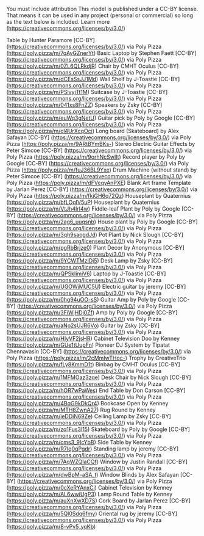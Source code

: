 You must include attribution
This model is published under a CC-BY license.
That means it can be used in any project (personal or commercial) so long as the text below is included.
Learn more (https://creativecommons.org/licenses/by/3.0/)


Table by Hunter Paramore [CC-BY] (https://creativecommons.org/licenses/by/3.0/) via Poly Pizza (https://poly.pizza/m/7qAyGZnerYt)
Basic Laptop by Stephen Faett [CC-BY] (https://creativecommons.org/licenses/by/3.0/) via Poly Pizza (https://poly.pizza/m/0ZL6QLRkdjR)
Chair by CMHT Oculus [CC-BY] (https://creativecommons.org/licenses/by/3.0/) via Poly Pizza (https://poly.pizza/m/dCEsSsJJ1Md)
Wall Shelf by J-Toastie [CC-BY] (https://creativecommons.org/licenses/by/3.0/) via Poly Pizza (https://poly.pizza/m/PSlvyjTt1M)
Suitcase by J-Toastie [CC-BY] (https://creativecommons.org/licenses/by/3.0/) via Poly Pizza (https://poly.pizza/m/041xs8FnZZ)
Speakers by Zsky [CC-BY] (https://creativecommons.org/licenses/by/3.0/) via Poly Pizza (https://poly.pizza/m/euWq3gNetU)
Guitar pick by Poly by Google [CC-BY] (https://creativecommons.org/licenses/by/3.0/) via Poly Pizza (https://poly.pizza/m/cl4UrXcqOci)
Long board (Skateboard) by Alex Safayan [CC-BY] (https://creativecommons.org/licenses/by/3.0/) via Poly Pizza (https://poly.pizza/m/9ARtBYmBKs-)
Stereo Electric Guitar Effects by Peter Simcoe [CC-BY] (https://creativecommons.org/licenses/by/3.0/) via Poly Pizza (https://poly.pizza/m/9orhNcSwlIt)
Record player by Poly by Google [CC-BY] (https://creativecommons.org/licenses/by/3.0/) via Poly Pizza (https://poly.pizza/m/fuJ36BL9Yxe)
Drum Machine (without stand) by Peter Simcoe [CC-BY] (https://creativecommons.org/licenses/by/3.0/) via Poly Pizza (https://poly.pizza/m/dFVcqyAnPXE)
Blank Art frame Template by Jarlan Perez [CC-BY] (https://creativecommons.org/licenses/by/3.0/) via Poly Pizza (https://poly.pizza/m/fkiGH6q72Qz)
Houseplant by Quaternius (https://poly.pizza/m/bfLOqIV5uP)
Houseplant by Quaternius (https://poly.pizza/m/VtJh4Irl4w)
Fiddle-leaf Plant by Poly by Google [CC-BY] (https://creativecommons.org/licenses/by/3.0/) via Poly Pizza (https://poly.pizza/m/2ag6_uuqsnb)
House plant by Poly by Google [CC-BY] (https://creativecommons.org/licenses/by/3.0/) via Poly Pizza (https://poly.pizza/m/3qh9saogdJd)
Pot Plant by Nick Slough [CC-BY] (https://creativecommons.org/licenses/by/3.0/) via Poly Pizza (https://poly.pizza/m/pgRbBrjze0)
Plant Decor by Anonymous [CC-BY] (https://creativecommons.org/licenses/by/3.0/) via Poly Pizza (https://poly.pizza/m/9YCWTMzIDj5)
Desk Lamp by Zsky [CC-BY] (https://creativecommons.org/licenses/by/3.0/) via Poly Pizza (https://poly.pizza/m/QPSkIimiV6)
Laptop by J-Toastie [CC-BY] (https://creativecommons.org/licenses/by/3.0/) via Poly Pizza (https://poly.pizza/m/UGOWjMUC5U)
Electric guitar by jeremy [CC-BY] (https://creativecommons.org/licenses/by/3.0/) via Poly Pizza (https://poly.pizza/m/0hg94uOO-sS)
Guitar Amp by Poly by Google [CC-BY] (https://creativecommons.org/licenses/by/3.0/) via Poly Pizza (https://poly.pizza/m/3FiWjHDj0Zf)
Amp by Poly by Google [CC-BY] (https://creativecommons.org/licenses/by/3.0/) via Poly Pizza (https://poly.pizza/m/aNo2sUJR6Vo)
Guitar by Zsky [CC-BY] (https://creativecommons.org/licenses/by/3.0/) via Poly Pizza (https://poly.pizza/m/HIyVF2jsHR)
Cabinet Television Doo by Kenney (https://poly.pizza/m/GUe1tUupFn)
Pioneer DJ System by Tipatat Chennavasin [CC-BY] (https://creativecommons.org/licenses/by/3.0/) via Poly Pizza (https://poly.pizza/m/2cMmIwTHoc-)
Trophy by CreativeTrio (https://poly.pizza/m/fLy8KmmD1t)
Binbag by CMHT Oculus [CC-BY] (https://creativecommons.org/licenses/by/3.0/) via Poly Pizza (https://poly.pizza/m/1MFMOaz3zqe)
Desk Chair by Nick Slough [CC-BY] (https://creativecommons.org/licenses/by/3.0/) via Poly Pizza (https://poly.pizza/m/hOR7wPaWes)
End Table by Don Carson [CC-BY] (https://creativecommons.org/licenses/by/3.0/) via Poly Pizza (https://poly.pizza/m/4BqG9kDkQr4)
Bookcase Open by Kenney (https://poly.pizza/m/MTH8ZwnA27)
Rug Round by Kenney (https://poly.pizza/m/jeDDiN69Ze)
Ceiling Lamp by Zsky [CC-BY] (https://creativecommons.org/licenses/by/3.0/) via Poly Pizza (https://poly.pizza/m/zq1Fus3I15)
Skateboard by Poly by Google [CC-BY] (https://creativecommons.org/licenses/by/3.0/) via Poly Pizza (https://poly.pizza/m/cms3_9IcYbB)
Side Table by Kenney (https://poly.pizza/m/R7Iq0qPgdr)
Standing lamp by jeremy [CC-BY] (https://creativecommons.org/licenses/by/3.0/) via Poly Pizza (https://poly.pizza/m/7AqWZQIaCQf)
Window by Justin Randall [CC-BY] (https://creativecommons.org/licenses/by/3.0/) via Poly Pizza (https://poly.pizza/m/dwBpM-aSA_t)
Window Blinds by Alex Safayan [CC-BY] (https://creativecommons.org/licenses/by/3.0/) via Poly Pizza (https://poly.pizza/m/0cXeRYAnxCi)
Cabinet Television by Kenney (https://poly.pizza/m/AL6wwiUgP3)
Lamp Round Table by Kenney (https://poly.pizza/m/auXnXwXD7S)
Cork Board by Jarlan Perez [CC-BY] (https://creativecommons.org/licenses/by/3.0/) via Poly Pizza (https://poly.pizza/m/5Ql0Sdq6fmy)
Oriental rug by jeremy [CC-BY] (https://creativecommons.org/licenses/by/3.0/) via Poly Pizza (https://poly.pizza/m/8-vPv5_yqKb)
